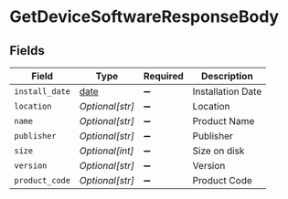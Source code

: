 # GetDeviceSoftwareResponseBody


## Fields

| Field                                                                | Type                                                                 | Required                                                             | Description                                                          |
| -------------------------------------------------------------------- | -------------------------------------------------------------------- | -------------------------------------------------------------------- | -------------------------------------------------------------------- |
| `install_date`                                                       | [date](https://docs.python.org/3/library/datetime.html#date-objects) | :heavy_minus_sign:                                                   | Installation Date                                                    |
| `location`                                                           | *Optional[str]*                                                      | :heavy_minus_sign:                                                   | Location                                                             |
| `name`                                                               | *Optional[str]*                                                      | :heavy_minus_sign:                                                   | Product Name                                                         |
| `publisher`                                                          | *Optional[str]*                                                      | :heavy_minus_sign:                                                   | Publisher                                                            |
| `size`                                                               | *Optional[int]*                                                      | :heavy_minus_sign:                                                   | Size on disk                                                         |
| `version`                                                            | *Optional[str]*                                                      | :heavy_minus_sign:                                                   | Version                                                              |
| `product_code`                                                       | *Optional[str]*                                                      | :heavy_minus_sign:                                                   | Product Code                                                         |